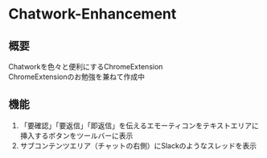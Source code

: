 # Chatwork-Enhancement

## 概要

Chatworkを色々と便利にするChromeExtension  
ChromeExtensionのお勉強を兼ねて作成中

## 機能

1. 「要確認」「要返信」「即返信」を伝えるエモーティコンをテキストエリアに挿入するボタンをツールバーに表示
2. サブコンテンツエリア（チャットの右側）にSlackのようなスレッドを表示
